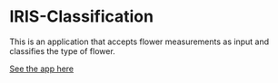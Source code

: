 # IRIS-Classification

This is an application that accepts flower measurements as input and classifies the type of flower.

[See the app here]()
